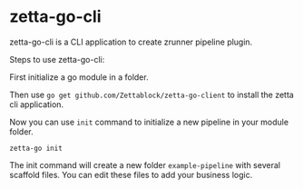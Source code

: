 # zetta-go-cli

zetta-go-cli is a CLI application to create zrunner pipeline plugin.

Steps to use zetta-go-cli:

First initialize a go module in a folder. 

Then use `go get github.com/Zettablock/zetta-go-client` to install the zetta cli application.

Now you can use `init` command to initialize a new pipeline in your module folder. 

```
zetta-go init
```

The init command will create a new folder `example-pipeline` with several scaffold files. You can edit these files to add your business logic.

